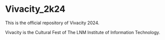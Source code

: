 # Vivacity_2k24

This is the official repository of Vivacity 2024.

Vivacity is the Cultural Fest of The LNM Institute of Information Technology.
